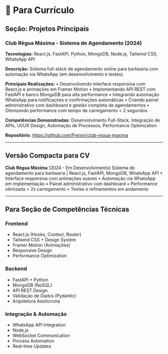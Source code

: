 # 📄 Para Currículo

## Seção: Projetos Principais

### Club Régua Máxima - Sistema de Agendamento (2024)
**Tecnologias:** React.js, FastAPI, Python, MongoDB, Node.js, Tailwind CSS, WhatsApp API

**Descrição:** Sistema full-stack de agendamento online para barbearia com automação via WhatsApp (em desenvolvimento e testes).

**Principais Realizações:**
• Desenvolvendo interface responsiva com React.js e animações em Framer Motion
• Implementando API REST com FastAPI e banco MongoDB para alta performance
• Integrando automação WhatsApp para notificações e confirmações automáticas
• Criando painel administrativo com dashboard e gestão completa de agendamentos
• Otimizando performance com tempo de carregamento < 2 segundos

**Competências Demonstradas:** Desenvolvimento Full-Stack, Integração de APIs, UI/UX Design, Automação de Processos, Performance Optimization

**Repositório:** https://github.com/Freixin/club-regua-maxima

---

## Versão Compacta para CV

**Club Régua Máxima** (2024 - Em Desenvolvimento)
Sistema de agendamento para barbearia | React.js, FastAPI, MongoDB, WhatsApp API
• Interface responsiva com animações suaves
• Automação via WhatsApp em implementação
• Painel administrativo com dashboard
• Performance otimizada < 2s carregamento
• Testes e refinamentos em andamento

---

## Para Seção de Competências Técnicas

### Frontend
- React.js (Hooks, Context, Router)
- Tailwind CSS + Design System
- Framer Motion (Animações)
- Responsive Design
- Performance Optimization

### Backend
- FastAPI + Python
- MongoDB (NoSQL)
- API REST Design
- Validação de Dados (Pydantic)
- Arquitetura Assíncrona

### Integração & Automação
- WhatsApp API Integration
- Node.js
- WebSocket Communication
- Process Automation
- Real-time Updates